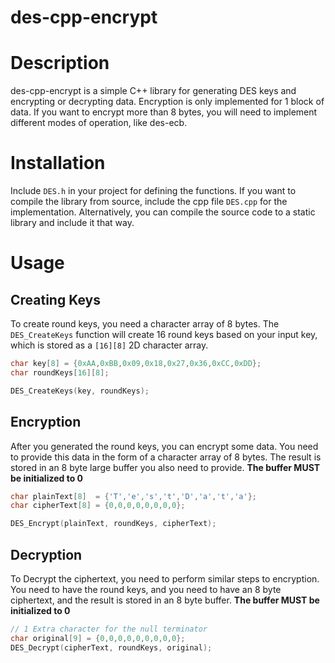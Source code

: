 # des-cpp-encrypt

# Description

des-cpp-encrypt is a simple C++ library for generating DES keys and encrypting or decrypting data. Encryption is only implemented for 1 block of data. If you want to encrypt more than 8 bytes, you will need to implement different modes of operation, like des-ecb.

# Installation
Include `DES.h` in your project for defining the functions. If you want to compile the library from source, include the cpp file  `DES.cpp` for the implementation. Alternatively, you can compile the source code to a static library and include it that way.

# Usage

## Creating Keys
To create round keys, you need a character array of 8 bytes. The `DES_CreateKeys` function will create 16 round keys based on your input key, which is stored as a `[16][8]` 2D character array.
```c++
char key[8] = {0xAA,0xBB,0x09,0x18,0x27,0x36,0xCC,0xDD};
char roundKeys[16][8];

DES_CreateKeys(key, roundKeys);

```

## Encryption
After you generated the round keys, you can encrypt some data. You need to provide this data in the form of a character array of 8 bytes. The result is stored in an 8 byte large buffer you also need to provide.
**The buffer MUST be initialized to 0**
```c++
char plainText[8]  = {'T','e','s','t','D','a','t','a'};
char cipherText[8] = {0,0,0,0,0,0,0,0};

DES_Encrypt(plainText, roundKeys, cipherText);
```

## Decryption
To Decrypt the ciphertext, you need to perform similar steps to encryption. You need to have the round keys, and you need to have an 8 byte ciphertext, and the result is stored in an 8 byte buffer.
**The buffer MUST be initialized to 0**
```c++
// 1 Extra character for the null terminator
char original[9] = {0,0,0,0,0,0,0,0,0};
DES_Decrypt(cipherText, roundKeys, original);
```
